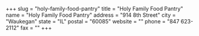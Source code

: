 +++
slug = "holy-family-food-pantry"
title = "Holy Family Food Pantry"
name = "Holy Family Food Pantry"
address = "914 8th Street"
city = "Waukegan"
state = "IL"
postal = "60085"
website = ""
phone = "847 623-2112"
fax = ""
+++
